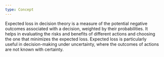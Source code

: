 ```yaml
---
type: Concept
---
```


Expected loss in decision theory is a measure of the potential negative outcomes associated with a decision, weighted by their probabilities. It helps in evaluating the risks and benefits of different actions and choosing the one that minimizes the expected loss. Expected loss is particularly useful in decision-making under uncertainty, where the outcomes of actions are not known with certainty.